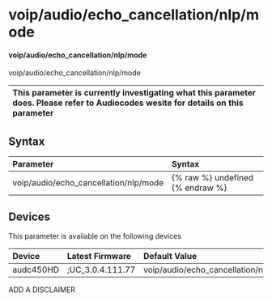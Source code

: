 ﻿---
description: voip/audio/echo_cancellation/nlp/mode
search: false
---

# voip/audio/echo_cancellation/nlp/mode

#### voip/audio/echo_cancellation/nlp/mode

voip/audio/echo_cancellation/nlp/mode


| This parameter is currently investigating what this parameter does. Please refer to Audiocodes wesite for details on this parameter | 
| :--- |

## Syntax
| Parameter | Syntax |
| :--- | :--- |
|voip/audio/echo_cancellation/nlp/mode | {% raw %} undefined {% endraw %}|

## Devices
This parameter is available on the following devices

| Device | Latest Firmware | Default Value |
|:---|:---|:---|
| audc450HD | ;UC_3.0.4.111.77 | voip/audio/echo_cancellation/nlp/mode=ECHO_CANCELER_NON_LINEAR_PROCESSOR_MODE__MEDIUM_SENSITIVITY 

ADD A DISCLAIMER
